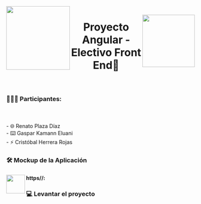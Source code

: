 <img align="left" height="170" src="https://upload.wikimedia.org/wikipedia/commons/thumb/c/cf/Angular_full_color_logo.svg/2048px-Angular_full_color_logo.svg.png"  />

###

<img align="right" height="140" src="https://upload.wikimedia.org/wikipedia/commons/4/47/Logo_UTFSM.png"  />

###

<h1 align="center">Proyecto Angular - Electivo Front End👋</h1>

###

<br clear="both">

<h3 align="left">👨🏻‍💻  Participantes:</h3>

###

<br clear="both">

<p align="left">- 🌐 Renato Plaza Díaz<br>- ⌨️ Gaspar Kamann Eluani<br>- ⚡ Cristóbal Herrera Rojas</p>

###

<h3 align="left">🛠 Mockup de la Aplicación</h3>

###

<img align="left" height="50" src="https://static.vecteezy.com/system/resources/thumbnails/017/197/488/small_2x/pdf-icon-on-transparent-background-free-png.png"  />

###

<h4 align="left">https//:</h4>

###

<h3 align="left">💻 Levantar el proyecto</h3>

###
